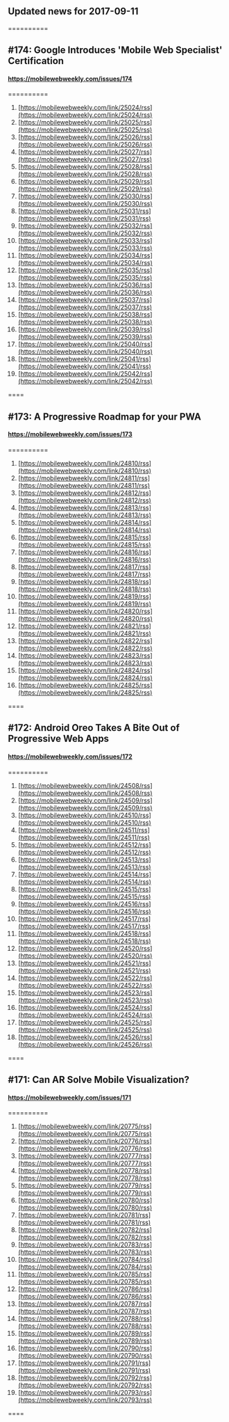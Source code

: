## Updated news for 2017-09-11 

==========
## #174: Google Introduces 'Mobile Web Specialist' Certification
#### https://mobilewebweekly.com/issues/174

==========
  1. [https://mobilewebweekly.com/link/25024/rss](https://mobilewebweekly.com/link/25024/rss) 
  2. [https://mobilewebweekly.com/link/25025/rss](https://mobilewebweekly.com/link/25025/rss) 
  3. [https://mobilewebweekly.com/link/25026/rss](https://mobilewebweekly.com/link/25026/rss) 
  4. [https://mobilewebweekly.com/link/25027/rss](https://mobilewebweekly.com/link/25027/rss) 
  5. [https://mobilewebweekly.com/link/25028/rss](https://mobilewebweekly.com/link/25028/rss) 
  7. [https://mobilewebweekly.com/link/25029/rss](https://mobilewebweekly.com/link/25029/rss) 
  8. [https://mobilewebweekly.com/link/25030/rss](https://mobilewebweekly.com/link/25030/rss) 
  9. [https://mobilewebweekly.com/link/25031/rss](https://mobilewebweekly.com/link/25031/rss) 
  10. [https://mobilewebweekly.com/link/25032/rss](https://mobilewebweekly.com/link/25032/rss) 
  11. [https://mobilewebweekly.com/link/25033/rss](https://mobilewebweekly.com/link/25033/rss) 
  12. [https://mobilewebweekly.com/link/25034/rss](https://mobilewebweekly.com/link/25034/rss) 
  14. [https://mobilewebweekly.com/link/25035/rss](https://mobilewebweekly.com/link/25035/rss) 
  15. [https://mobilewebweekly.com/link/25036/rss](https://mobilewebweekly.com/link/25036/rss) 
  16. [https://mobilewebweekly.com/link/25037/rss](https://mobilewebweekly.com/link/25037/rss) 
  17. [https://mobilewebweekly.com/link/25038/rss](https://mobilewebweekly.com/link/25038/rss) 
  18. [https://mobilewebweekly.com/link/25039/rss](https://mobilewebweekly.com/link/25039/rss) 
  19. [https://mobilewebweekly.com/link/25040/rss](https://mobilewebweekly.com/link/25040/rss) 
  20. [https://mobilewebweekly.com/link/25041/rss](https://mobilewebweekly.com/link/25041/rss) 
  21. [https://mobilewebweekly.com/link/25042/rss](https://mobilewebweekly.com/link/25042/rss) 

====
## #173: A Progressive Roadmap for your PWA
#### https://mobilewebweekly.com/issues/173

==========
  1. [https://mobilewebweekly.com/link/24810/rss](https://mobilewebweekly.com/link/24810/rss) 
  2. [https://mobilewebweekly.com/link/24811/rss](https://mobilewebweekly.com/link/24811/rss) 
  3. [https://mobilewebweekly.com/link/24812/rss](https://mobilewebweekly.com/link/24812/rss) 
  4. [https://mobilewebweekly.com/link/24813/rss](https://mobilewebweekly.com/link/24813/rss) 
  6. [https://mobilewebweekly.com/link/24814/rss](https://mobilewebweekly.com/link/24814/rss) 
  7. [https://mobilewebweekly.com/link/24815/rss](https://mobilewebweekly.com/link/24815/rss) 
  8. [https://mobilewebweekly.com/link/24816/rss](https://mobilewebweekly.com/link/24816/rss) 
  9. [https://mobilewebweekly.com/link/24817/rss](https://mobilewebweekly.com/link/24817/rss) 
  10. [https://mobilewebweekly.com/link/24818/rss](https://mobilewebweekly.com/link/24818/rss) 
  11. [https://mobilewebweekly.com/link/24819/rss](https://mobilewebweekly.com/link/24819/rss) 
  12. [https://mobilewebweekly.com/link/24820/rss](https://mobilewebweekly.com/link/24820/rss) 
  13. [https://mobilewebweekly.com/link/24821/rss](https://mobilewebweekly.com/link/24821/rss) 
  14. [https://mobilewebweekly.com/link/24822/rss](https://mobilewebweekly.com/link/24822/rss) 
  15. [https://mobilewebweekly.com/link/24823/rss](https://mobilewebweekly.com/link/24823/rss) 
  16. [https://mobilewebweekly.com/link/24824/rss](https://mobilewebweekly.com/link/24824/rss) 
  17. [https://mobilewebweekly.com/link/24825/rss](https://mobilewebweekly.com/link/24825/rss) 

====
## #172: Android Oreo Takes A Bite Out of Progressive Web Apps
#### https://mobilewebweekly.com/issues/172

==========
  1. [https://mobilewebweekly.com/link/24508/rss](https://mobilewebweekly.com/link/24508/rss) 
  2. [https://mobilewebweekly.com/link/24509/rss](https://mobilewebweekly.com/link/24509/rss) 
  3. [https://mobilewebweekly.com/link/24510/rss](https://mobilewebweekly.com/link/24510/rss) 
  4. [https://mobilewebweekly.com/link/24511/rss](https://mobilewebweekly.com/link/24511/rss) 
  6. [https://mobilewebweekly.com/link/24512/rss](https://mobilewebweekly.com/link/24512/rss) 
  7. [https://mobilewebweekly.com/link/24513/rss](https://mobilewebweekly.com/link/24513/rss) 
  8. [https://mobilewebweekly.com/link/24514/rss](https://mobilewebweekly.com/link/24514/rss) 
  9. [https://mobilewebweekly.com/link/24515/rss](https://mobilewebweekly.com/link/24515/rss) 
  10. [https://mobilewebweekly.com/link/24516/rss](https://mobilewebweekly.com/link/24516/rss) 
  11. [https://mobilewebweekly.com/link/24517/rss](https://mobilewebweekly.com/link/24517/rss) 
  12. [https://mobilewebweekly.com/link/24518/rss](https://mobilewebweekly.com/link/24518/rss) 
  13. [https://mobilewebweekly.com/link/24520/rss](https://mobilewebweekly.com/link/24520/rss) 
  14. [https://mobilewebweekly.com/link/24521/rss](https://mobilewebweekly.com/link/24521/rss) 
  15. [https://mobilewebweekly.com/link/24522/rss](https://mobilewebweekly.com/link/24522/rss) 
  16. [https://mobilewebweekly.com/link/24523/rss](https://mobilewebweekly.com/link/24523/rss) 
  18. [https://mobilewebweekly.com/link/24524/rss](https://mobilewebweekly.com/link/24524/rss) 
  19. [https://mobilewebweekly.com/link/24525/rss](https://mobilewebweekly.com/link/24525/rss) 
  20. [https://mobilewebweekly.com/link/24526/rss](https://mobilewebweekly.com/link/24526/rss) 

====
## #171: Can AR Solve Mobile Visualization?
#### https://mobilewebweekly.com/issues/171

==========
  1. [https://mobilewebweekly.com/link/20775/rss](https://mobilewebweekly.com/link/20775/rss) 
  2. [https://mobilewebweekly.com/link/20776/rss](https://mobilewebweekly.com/link/20776/rss) 
  3. [https://mobilewebweekly.com/link/20777/rss](https://mobilewebweekly.com/link/20777/rss) 
  4. [https://mobilewebweekly.com/link/20778/rss](https://mobilewebweekly.com/link/20778/rss) 
  5. [https://mobilewebweekly.com/link/20779/rss](https://mobilewebweekly.com/link/20779/rss) 
  7. [https://mobilewebweekly.com/link/20780/rss](https://mobilewebweekly.com/link/20780/rss) 
  8. [https://mobilewebweekly.com/link/20781/rss](https://mobilewebweekly.com/link/20781/rss) 
  9. [https://mobilewebweekly.com/link/20782/rss](https://mobilewebweekly.com/link/20782/rss) 
  10. [https://mobilewebweekly.com/link/20783/rss](https://mobilewebweekly.com/link/20783/rss) 
  11. [https://mobilewebweekly.com/link/20784/rss](https://mobilewebweekly.com/link/20784/rss) 
  12. [https://mobilewebweekly.com/link/20785/rss](https://mobilewebweekly.com/link/20785/rss) 
  13. [https://mobilewebweekly.com/link/20786/rss](https://mobilewebweekly.com/link/20786/rss) 
  14. [https://mobilewebweekly.com/link/20787/rss](https://mobilewebweekly.com/link/20787/rss) 
  15. [https://mobilewebweekly.com/link/20788/rss](https://mobilewebweekly.com/link/20788/rss) 
  16. [https://mobilewebweekly.com/link/20789/rss](https://mobilewebweekly.com/link/20789/rss) 
  17. [https://mobilewebweekly.com/link/20790/rss](https://mobilewebweekly.com/link/20790/rss) 
  19. [https://mobilewebweekly.com/link/20791/rss](https://mobilewebweekly.com/link/20791/rss) 
  20. [https://mobilewebweekly.com/link/20792/rss](https://mobilewebweekly.com/link/20792/rss) 
  21. [https://mobilewebweekly.com/link/20793/rss](https://mobilewebweekly.com/link/20793/rss) 

====
